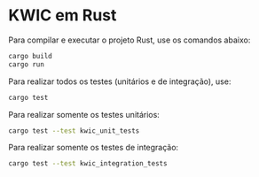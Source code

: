 # KWIC em Rust

Para compilar e executar o projeto Rust, use os comandos abaixo:

```bash
cargo build
cargo run
```

Para realizar todos os testes (unitários e de integração), use:

```bash
cargo test
```

Para realizar somente os testes unitários:
```bash
cargo test --test kwic_unit_tests
```

Para realizar somente os testes de integração:
```bash
cargo test --test kwic_integration_tests
```